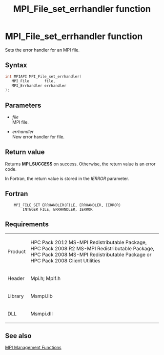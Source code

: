 ﻿---
title: MPI_File_set_errhandler function
TOCTitle: MPI_File_set_errhandler function
ms:assetid: 32f30a82-85ec-434a-b52f-ebfe563394ec
ms:mtpsurl: https://msdn.microsoft.com/en-us/library/Dn473355(v=VS.85)
ms:contentKeyID: 59360891
ms.date: 03/28/2018
mtps_version: v=VS.85
f1_keywords:
- MPI_FILE_SET_ERRHANDLER
- mpif/MPI_File_set_errhandler
- mpi/MPI_FILE_SET_ERRHANDLER
dev_langs:
- C++
- C
---

# MPI\_File\_set\_errhandler function

Sets the error handler for an MPI file.

## Syntax

``` c++
int MPIAPI MPI_File_set_errhandler(
   MPI_File       file,
   MPI_Errhandler errhandler
);
```

## Parameters

  - *file*  
    MPI file.

  - *errhandler*  
    New error handler for file.

## Return value

Returns **MPI\_SUCCESS** on success. Otherwise, the return value is an error code.

In Fortran, the return value is stored in the *IERROR* parameter.

## Fortran

``` FORTRAN
    MPI_FILE_SET_ERRHANDLER(FILE, ERRHANDLER, IERROR)
        INTEGER FILE, ERRHANDLER, IERROR
```

## Requirements

<table>
<colgroup>
<col  />
<col  />
</colgroup>
<tbody>
<tr class="odd">
<td><p>Product</p></td>
<td><p>HPC Pack 2012 MS-MPI Redistributable Package, HPC Pack 2008 R2 MS-MPI Redistributable Package, HPC Pack 2008 MS-MPI Redistributable Package or HPC Pack 2008 Client Utilities</p></td>
</tr>
<tr class="even">
<td><p>Header</p></td>
<td>Mpi.h;
Mpif.h</td>
</tr>
<tr class="odd">
<td><p>Library</p></td>
<td>Msmpi.lib</td>
</tr>
<tr class="even">
<td><p>DLL</p></td>
<td>Msmpi.dll</td>
</tr>
</tbody>
</table>


## See also

[MPI Management Functions](mpi-management-functions.md)

